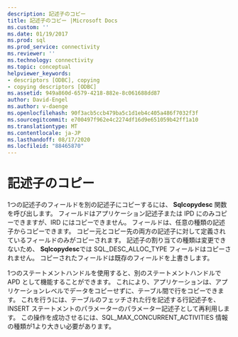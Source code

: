 ```yaml
---
description: 記述子のコピー
title: 記述子のコピー |Microsoft Docs
ms.custom: ''
ms.date: 01/19/2017
ms.prod: sql
ms.prod_service: connectivity
ms.reviewer: ''
ms.technology: connectivity
ms.topic: conceptual
helpviewer_keywords:
- descriptors [ODBC], copying
- copying descriptors [ODBC]
ms.assetid: 949a860d-6579-4218-882e-8c061688dd87
author: David-Engel
ms.author: v-daenge
ms.openlocfilehash: 90f3acb5ccb479ba5c1d1eb4c405a486f7032f3f
ms.sourcegitcommit: e700497f962e4c2274df16d9e651059b42ff1a10
ms.translationtype: MT
ms.contentlocale: ja-JP
ms.lasthandoff: 08/17/2020
ms.locfileid: "88465870"
---
```

# <a name="copying-descriptors"></a>記述子のコピー
1つの記述子のフィールドを別の記述子にコピーするには、 **Sqlcopydesc** 関数を呼び出します。 フィールドはアプリケーション記述子または IPD にのみコピーできますが、IRD にはコピーできません。 フィールドは、任意の種類の記述子からコピーできます。 コピー元とコピー先の両方の記述子に対して定義されているフィールドのみがコピーされます。 記述子の割り当ての種類は変更できないため、 **Sqlcopydesc**では SQL_DESC_ALLOC_TYPE フィールドはコピーされません。 コピーされたフィールドは既存のフィールドを上書きします。  
  
 1つのステートメントハンドルを使用すると、別のステートメントハンドルで APD として機能することができます。 これにより、アプリケーションは、アプリケーションレベルでデータをコピーせずに、テーブル間で行をコピーできます。 これを行うには、テーブルのフェッチされた行を記述する行記述子を、INSERT ステートメントのパラメーターのパラメーター記述子として再利用します。 この操作を成功させるには、SQL_MAX_CONCURRENT_ACTIVITIES 情報の種類が1より大きい必要があります。
